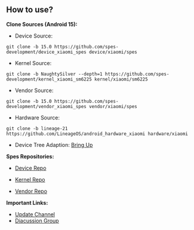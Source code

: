 ## How to use?
<b>Clone Sources (Android 15):</b>
- Device Source:
```
git clone -b 15.0 https://github.com/spes-development/device_xiaomi_spes device/xiaomi/spes
```
- Kernel Source:
```
git clone -b NaughtySilver --depth=1 https://github.com/spes-development/kernel_xiaomi_sm6225 kernel/xiaomi/sm6225
```
- Vendor Source:
```
git clone -b 15.0 https://github.com/spes-development/vendor_xiaomi_spes vendor/xiaomi/spes
```
- Hardware Source:
```
git clone -b lineage-21 https://github.com/LineageOS/android_hardware_xiaomi hardware/xiaomi
```

- Device Tree Adaption:
[Bring Up](https://github.com/spes-development/device_xiaomi_spes/commit/50473c37a495ff3b25e57341a67820246e0d7758)

<b>Spes Repositories:</b>
- [Device Repo](https://github.com/spes-development/device_xiaomi_spes)

- [Kernel Repo](https://github.com/spes-development/kernel_xiaomi_sm6225)

- [Vendor Repo](https://github.com/spes-development/vendor_xiaomi_spes)

<b>Important Links:</b>
- [Update Channel](https://t.me/TanvirBuilds)
- [Diacussion Group](https://t.me/TanvirBuildsSupport)
